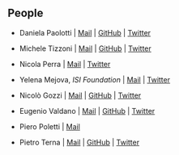 ## People 


* Daniela Paolotti | [Mail](daniela.paolotti@isi.it) | [GitHub](https://github.com/danielapaolotti) | [Twitter](https://twitter.com/danielapaolotti)
* Michele Tizzoni | [Mail](michele.tizzoni@isi.it) | [GitHub](https://github.com/micheletizzoni) | [Twitter](https://twitter.com/mtizzoni)
* Nicola Perra | [Mail](nicolaperra@gmail.com) | [Twitter](https://twitter.com/net_science)
* Yelena Mejova, *ISI Foundation* | [Mail](yelena.mejova@gmail.com) | [Twitter](https://twitter.com/yelenamejova)
* Nicolò Gozzi | [Mail]( N.Gozzi@gre.ac.uk) | [GitHub](https://github.com/ngozzi) | [Twitter](https://twitter.com/gozzi_nicolo)
* Eugenio Valdano | [Mail](eugenio.valdano@gmail.com) | [GitHub](https://github.com/eugenio-valdano) | [Twitter](https://twitter.com/eugeValdano)
* Piero Poletti | [Mail](poletti@fbk.eu) 

* Pietro Terna | [Mail](pietro.terna@unito.it) | [GitHub](https://github.com/terna) | [Twitter](https://twitter.com/@pietroterna)
